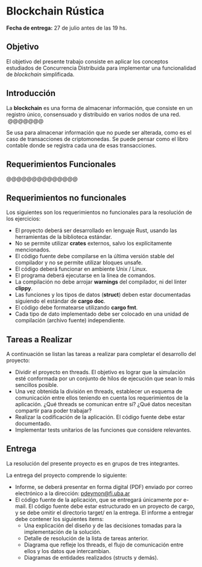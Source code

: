 # Blockchain Rústica

**Fecha de entrega:** 27 de julio antes de las 19 hs.

## Objetivo

El objetivo del presente trabajo consiste en aplicar los conceptos estudiados de Concurrencia Distribuida para implementar una funcionalidad de <em>blockchain</em> simplificada.

## Introducción

La **blockchain** es una forma de almacenar información, que consiste en un registro único, consensuado y distribuido en varios nodos de una red.  @@@@@@@

Se usa para almacenar información que no puede ser alterada, como es el caso de transacciones de criptomonedas. Se puede pensar como el libro contable donde se registra cada una de esas transacciones.

## Requerimientos Funcionales



@@@@@@@@@@@@@@

## Requerimientos no funcionales

Los siguientes son los requerimientos no funcionales para la resolución de los ejercicios:

* El proyecto deberá ser desarrollado en lenguaje Rust, usando las herramientas de la biblioteca estándar.
* No se permite utilizar **crates** externos, salvo los explícitamente mencionados.
* El código fuente debe compilarse en la última versión stable del compilador y no se permite utilizar bloques unsafe.
* El código deberá funcionar en ambiente Unix / Linux.
* El programa deberá ejecutarse en la línea de comandos.
* La compilación no debe arrojar **warnings** del compilador, ni del linter **clippy**.
* Las funciones y los tipos de datos (**struct**) deben estar documentadas siguiendo el estándar de **cargo doc**.
* El código debe formatearse utilizando **cargo fmt**.
* Cada tipo de dato implementado debe ser colocado en una unidad de compilación (archivo fuente) independiente.

## Tareas a Realizar
A continuación se listan las tareas a realizar para completar el desarrollo del proyecto:

* Dividir el proyecto en threads. El objetivo es lograr que la simulación esté conformada por un conjunto de hilos de ejecución que sean lo más sencillos posible.
* Una vez obtenida la división en threads, establecer un esquema de comunicación entre ellos teniendo en cuenta los requerimientos de la aplicación. ¿Qué threads se comunican entre sı́? ¿Qué datos necesitan compartir para poder trabajar?
* Realizar la codificación de la aplicación. El código fuente debe estar documentado.
* Implementar tests unitarios de las funciones que considere relevantes.

## Entrega

La resolución del presente proyecto es en grupos de tres integrantes.

La entrega del proyecto comprende lo siguiente:

* Informe, se deberá presentar en forma digital (PDF) enviado por correo electrónico a la dirección: pdeymon@fi.uba.ar
* El código fuente de la aplicación, que se entregará únicamente por e-mail. El código fuente debe estar estructurado en un proyecto de cargo, y se debe omitir el directorio target/ en la entrega. El informe a entregar debe contener los siguientes items:
  * Una explicación del diseño y de las decisiones tomadas para la implementación de la solución.
  * Detalle de resolución de la lista de tareas anterior.
  * Diagrama que refleje los threads, el flujo de comunicación entre ellos y los datos que intercambian.
  * Diagramas de entidades realizados (structs y demás).
